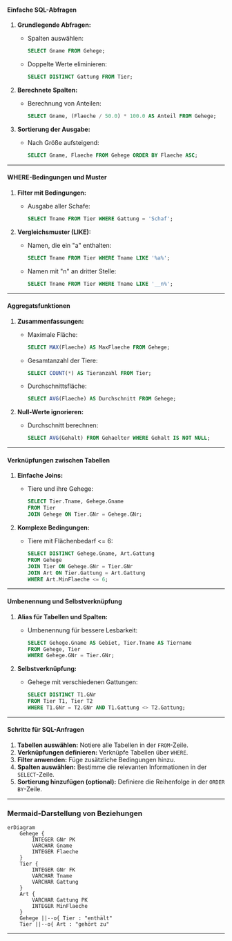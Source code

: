 
#### **Einfache SQL-Abfragen**
1. **Grundlegende Abfragen:**
   - Spalten auswählen:
     ```sql
     SELECT Gname FROM Gehege;
     ```
   - Doppelte Werte eliminieren:
     ```sql
     SELECT DISTINCT Gattung FROM Tier;
     ```

2. **Berechnete Spalten:**
   - Berechnung von Anteilen:
     ```sql
     SELECT Gname, (Flaeche / 50.0) * 100.0 AS Anteil FROM Gehege;
     ```

3. **Sortierung der Ausgabe:**
   - Nach Größe aufsteigend:
     ```sql
     SELECT Gname, Flaeche FROM Gehege ORDER BY Flaeche ASC;
     ```

---

#### **WHERE-Bedingungen und Muster**
1. **Filter mit Bedingungen:**
   - Ausgabe aller Schafe:
     ```sql
     SELECT Tname FROM Tier WHERE Gattung = 'Schaf';
     ```

2. **Vergleichsmuster (LIKE):**
   - Namen, die ein "a" enthalten:
     ```sql
     SELECT Tname FROM Tier WHERE Tname LIKE '%a%';
     ```
   - Namen mit "n" an dritter Stelle:
     ```sql
     SELECT Tname FROM Tier WHERE Tname LIKE '__n%';
     ```

---

#### **Aggregatsfunktionen**
1. **Zusammenfassungen:**
   - Maximale Fläche:
     ```sql
     SELECT MAX(Flaeche) AS MaxFlaeche FROM Gehege;
     ```
   - Gesamtanzahl der Tiere:
     ```sql
     SELECT COUNT(*) AS Tieranzahl FROM Tier;
     ```
   - Durchschnittsfläche:
     ```sql
     SELECT AVG(Flaeche) AS Durchschnitt FROM Gehege;
     ```

2. **Null-Werte ignorieren:**
   - Durchschnitt berechnen:
     ```sql
     SELECT AVG(Gehalt) FROM Gehaelter WHERE Gehalt IS NOT NULL;
     ```

---

#### **Verknüpfungen zwischen Tabellen**
1. **Einfache Joins:**
   - Tiere und ihre Gehege:
     ```sql
     SELECT Tier.Tname, Gehege.Gname
     FROM Tier
     JOIN Gehege ON Tier.GNr = Gehege.GNr;
     ```

2. **Komplexe Bedingungen:**
   - Tiere mit Flächenbedarf <= 6:
     ```sql
     SELECT DISTINCT Gehege.Gname, Art.Gattung
     FROM Gehege
     JOIN Tier ON Gehege.GNr = Tier.GNr
     JOIN Art ON Tier.Gattung = Art.Gattung
     WHERE Art.MinFlaeche <= 6;
     ```

---

#### **Umbenennung und Selbstverknüpfung**
1. **Alias für Tabellen und Spalten:**
   - Umbenennung für bessere Lesbarkeit:
     ```sql
     SELECT Gehege.Gname AS Gebiet, Tier.Tname AS Tiername
     FROM Gehege, Tier
     WHERE Gehege.GNr = Tier.GNr;
     ```

2. **Selbstverknüpfung:**
   - Gehege mit verschiedenen Gattungen:
     ```sql
     SELECT DISTINCT T1.GNr
     FROM Tier T1, Tier T2
     WHERE T1.GNr = T2.GNr AND T1.Gattung <> T2.Gattung;
     ```

---

#### **Schritte für SQL-Anfragen**
1. **Tabellen auswählen:** Notiere alle Tabellen in der `FROM`-Zeile.
2. **Verknüpfungen definieren:** Verknüpfe Tabellen über `WHERE`.
3. **Filter anwenden:** Füge zusätzliche Bedingungen hinzu.
4. **Spalten auswählen:** Bestimme die relevanten Informationen in der `SELECT`-Zeile.
5. **Sortierung hinzufügen (optional):** Definiere die Reihenfolge in der `ORDER BY`-Zeile.

---

### **Mermaid-Darstellung von Beziehungen**


```mermaid
erDiagram
    Gehege {
        INTEGER GNr PK
        VARCHAR Gname
        INTEGER Flaeche
    }
    Tier {
        INTEGER GNr FK
        VARCHAR Tname
        VARCHAR Gattung
    }
    Art {
        VARCHAR Gattung PK
        INTEGER MinFlaeche
    }
    Gehege ||--o{ Tier : "enthält"
    Tier ||--o{ Art : "gehört zu"
```

---
